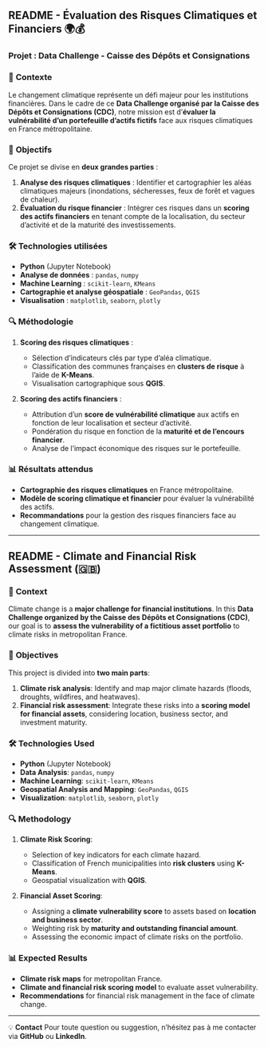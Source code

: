 ## **README - Évaluation des Risques Climatiques et Financiers** 🌍💰

### **Projet : Data Challenge - Caisse des Dépôts et Consignations**

### 📌 **Contexte**
Le changement climatique représente un défi majeur pour les institutions financières. Dans le cadre de ce **Data Challenge organisé par la Caisse des Dépôts et Consignations (CDC)**, notre mission est d’**évaluer la vulnérabilité d’un portefeuille d’actifs fictifs** face aux risques climatiques en France métropolitaine.

### 🎯 **Objectifs**
Ce projet se divise en **deux grandes parties** :
1. **Analyse des risques climatiques** : Identifier et cartographier les aléas climatiques majeurs (inondations, sécheresses, feux de forêt et vagues de chaleur).
2. **Évaluation du risque financier** : Intégrer ces risques dans un **scoring des actifs financiers** en tenant compte de la localisation, du secteur d’activité et de la maturité des investissements.

### 🛠 **Technologies utilisées**
- **Python** (Jupyter Notebook)
- **Analyse de données** : `pandas`, `numpy`
- **Machine Learning** : `scikit-learn`, `KMeans`
- **Cartographie et analyse géospatiale** : `GeoPandas`, `QGIS`
- **Visualisation** : `matplotlib`, `seaborn`, `plotly`

### 🔍 **Méthodologie**
1. **Scoring des risques climatiques** :
   - Sélection d’indicateurs clés par type d’aléa climatique.
   - Classification des communes françaises en **clusters de risque** à l’aide de **K-Means**.
   - Visualisation cartographique sous **QGIS**.

2. **Scoring des actifs financiers** :
   - Attribution d’un **score de vulnérabilité climatique** aux actifs en fonction de leur localisation et secteur d’activité.
   - Pondération du risque en fonction de la **maturité et de l’encours financier**.
   - Analyse de l’impact économique des risques sur le portefeuille.

### 📊 **Résultats attendus**
- **Cartographie des risques climatiques** en France métropolitaine.
- **Modèle de scoring climatique et financier** pour évaluer la vulnérabilité des actifs.
- **Recommandations** pour la gestion des risques financiers face au changement climatique.

---

## **README - Climate and Financial Risk Assessment (🇬🇧)** 

### 📌 **Context**
Climate change is a **major challenge for financial institutions**. In this **Data Challenge organized by the Caisse des Dépôts et Consignations (CDC)**, our goal is to **assess the vulnerability of a fictitious asset portfolio** to climate risks in metropolitan France.

### 🎯 **Objectives**
This project is divided into **two main parts**:
1. **Climate risk analysis**: Identify and map major climate hazards (floods, droughts, wildfires, and heatwaves).
2. **Financial risk assessment**: Integrate these risks into a **scoring model for financial assets**, considering location, business sector, and investment maturity.

### 🛠 **Technologies Used**
- **Python** (Jupyter Notebook)
- **Data Analysis**: `pandas`, `numpy`
- **Machine Learning**: `scikit-learn`, `KMeans`
- **Geospatial Analysis and Mapping**: `GeoPandas`, `QGIS`
- **Visualization**: `matplotlib`, `seaborn`, `plotly`

### 🔍 **Methodology**
1. **Climate Risk Scoring**:
   - Selection of key indicators for each climate hazard.
   - Classification of French municipalities into **risk clusters** using **K-Means**.
   - Geospatial visualization with **QGIS**.

2. **Financial Asset Scoring**:
   - Assigning a **climate vulnerability score** to assets based on **location and business sector**.
   - Weighting risk by **maturity and outstanding financial amount**.
   - Assessing the economic impact of climate risks on the portfolio.

### 📊 **Expected Results**
- **Climate risk maps** for metropolitan France.
- **Climate and financial risk scoring model** to evaluate asset vulnerability.
- **Recommendations** for financial risk management in the face of climate change.

---

💡 **Contact**
Pour toute question ou suggestion, n’hésitez pas à me contacter via **GitHub** ou **LinkedIn**.
